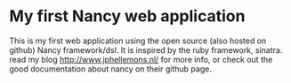 My first Nancy web application
======

This is my first web application using the open source (also hosted on github) Nancy framework/dsl. It is inspired by the ruby framework, sinatra. read my blog http://www.jphellemons.nl/ for more info, or check out the good documentation about nancy on their github page.